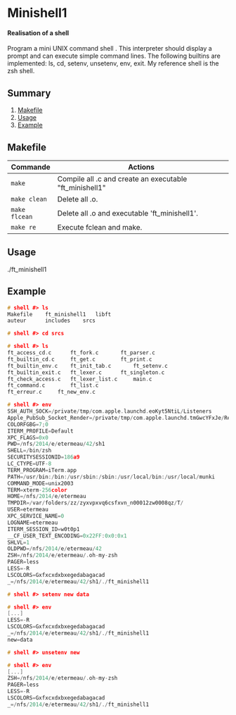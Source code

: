 # Minishell1
#### Realisation of a shell

Program a mini UNIX command shell .
This interpreter should display a prompt and can execute simple command lines.
The following builtins are implemented: ls, cd, setenv, unsetenv, env, exit.
My reference shell is the zsh shell.


## Summary
 1. [Makefile](#makefile)
 2. [Usage](#usage)
 3. [Example](#exemple)

## <a name="makefile">Makefile</a>

| Commande       	|  Actions 	|
|----------------	|----------	|
| `make`      	  | Compile all .c and create an executable "ft_minishell1"  	|
| `make clean`    | Delete all .o.  	|
| `make flcean`  	| Delete all .o and executable 'ft_minishell1'.  	|
| `make re` 	 	| Execute fclean and make.  	|

## <a name="usage">Usage</a>

./ft_minishell1

## <a name="exemple">Example</a>

```c
# shell #> ls
Makefile	ft_minishell1	libft
auteur		includes	srcs

# shell #> cd srcs

# shell #> ls
ft_access_cd.c		ft_fork.c		ft_parser.c
ft_builtin_cd.c		ft_get.c		ft_print.c
ft_builtin_env.c	ft_init_tab.c		ft_setenv.c
ft_builtin_exit.c	ft_lexer.c		ft_singleton.c
ft_check_access.c	ft_lexer_list.c		main.c
ft_command.c		ft_list.c
ft_erreur.c		ft_new_env.c
```

```c
# shell #> env
SSH_AUTH_SOCK=/private/tmp/com.apple.launchd.eoKyt5NtiL/Listeners
Apple_PubSub_Socket_Render=/private/tmp/com.apple.launchd.tmGwcYFxJe/Render
COLORFGBG=7;0
ITERM_PROFILE=Default
XPC_FLAGS=0x0
PWD=/nfs/2014/e/etermeau/42/sh1
SHELL=/bin/zsh
SECURITYSESSIONID=186a9
LC_CTYPE=UTF-8
TERM_PROGRAM=iTerm.app
PATH=/usr/bin:/bin:/usr/sbin:/sbin:/usr/local/bin:/usr/local/munki
COMMAND_MODE=unix2003
TERM=xterm-256color
HOME=/nfs/2014/e/etermeau
TMPDIR=/var/folders/zz/zyxvpxvq6csfxvn_n00012zw0008qz/T/
USER=etermeau
XPC_SERVICE_NAME=0
LOGNAME=etermeau
ITERM_SESSION_ID=w0t0p1
__CF_USER_TEXT_ENCODING=0x22FF:0x0:0x1
SHLVL=1
OLDPWD=/nfs/2014/e/etermeau/42
ZSH=/nfs/2014/e/etermeau/.oh-my-zsh
PAGER=less
LESS=-R
LSCOLORS=Gxfxcxdxbxegedabagacad
_=/nfs/2014/e/etermeau/42/sh1/./ft_minishell1

# shell #> setenv new data

# shell #> env
[...]
LESS=-R
LSCOLORS=Gxfxcxdxbxegedabagacad
_=/nfs/2014/e/etermeau/42/sh1/./ft_minishell1
new=data
```

```c
# shell #> unsetenv new

# shell #> env
[...]
ZSH=/nfs/2014/e/etermeau/.oh-my-zsh
PAGER=less
LESS=-R
LSCOLORS=Gxfxcxdxbxegedabagacad
_=/nfs/2014/e/etermeau/42/sh1/./ft_minishell1

```
